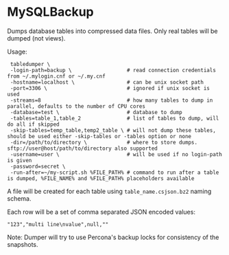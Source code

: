 # MySQLBackup

Dumps database tables into compressed data files. Only real tables will be dumped (not views).

Usage:
```
 tabledumper \
 -login-path=backup \                  # read connection credentials from ~/.mylogin.cnf or ~/.my.cnf
 -hostname=localhost \                 # can be unix socket path
 -port=3306 \                          # ignored if unix socket is used
 -streams=8                            # how many tables to dump in parallel, defaults to the number of CPU cores
 -database=test \                      # database to dump
 -tables=table_1,table_2               # list of tables to dump, will do all if skipped
 -skip-tables=temp_table,temp2_table \ # will not dump these tables, should be used either -skip-tables or -tables option or none 
 -dir=/path/to/directory \             # where to store dumps. sftp://user@host/path/to/directory also supported
 -username=user \                      # will be used if no login-path is given
 -password=secret \
 -run-after=~/my-script.sh %FILE_PATH% # command to run after a table is dumped, %FILE_NAME% and %FILE_PATH% placeholders available
```
A file will be created for each table using `table_name.csjson.bz2` naming schema.

Each row will be a set of comma separated JSON encoded values:
```
"123","multi line\nvalue",null,""
```

Note: Dumper will try to use Percona's backup locks for consistency of the snapshots.
